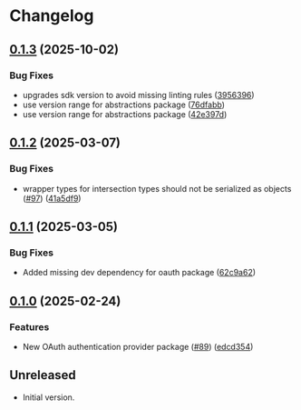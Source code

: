 # Changelog

## [0.1.3](https://github.com/microsoft/kiota-dart/compare/microsoft_kiota_oauth-v0.1.2...microsoft_kiota_oauth-v0.1.3) (2025-10-02)


### Bug Fixes

* upgrades sdk version to avoid missing linting rules ([3956396](https://github.com/microsoft/kiota-dart/commit/3956396914955a24cd85bedb4361662c87bf365b))
* use version range for abstractions package ([76dfabb](https://github.com/microsoft/kiota-dart/commit/76dfabb7138531323557a827a6575110f3a4a2d7))
* use version range for abstractions package ([42e397d](https://github.com/microsoft/kiota-dart/commit/42e397dce1c8989434ebcdf391023b3f67f10801))

## [0.1.2](https://github.com/microsoft/kiota-dart/compare/microsoft_kiota_oauth-v0.1.1...microsoft_kiota_oauth-v0.1.2) (2025-03-07)


### Bug Fixes

* wrapper types for intersection types should not be serialized as objects ([#97](https://github.com/microsoft/kiota-dart/issues/97)) ([41a5df9](https://github.com/microsoft/kiota-dart/commit/41a5df9b6845b9e15e37d5cc110f15f692cd40ab))

## [0.1.1](https://github.com/microsoft/kiota-dart/compare/microsoft_kiota_oauth-v0.1.0...microsoft_kiota_oauth-v0.1.1) (2025-03-05)


### Bug Fixes

* Added missing dev dependency for oauth package ([62c9a62](https://github.com/microsoft/kiota-dart/commit/62c9a62095e461b27a8db032df86f39a43239509))

## [0.1.0](https://github.com/microsoft/kiota-dart/compare/microsoft_kiota_oauth-v0.0.1...microsoft_kiota_oauth-v0.1.0) (2025-02-24)


### Features

* New OAuth authentication provider package ([#89](https://github.com/microsoft/kiota-dart/issues/89)) ([edcd354](https://github.com/microsoft/kiota-dart/commit/edcd3548bed51b957b679330c9088efefc82f549))

## Unreleased

- Initial version.
